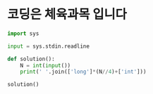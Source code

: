 # 코딩은 체육과목 입니다

```python
import sys

input = sys.stdin.readline

def solution():
    N = int(input())
    print(' '.join(['long']*(N//4)+['int']))

solution()
```


